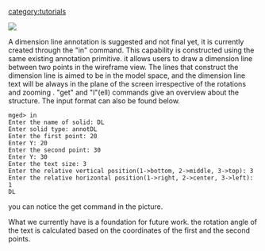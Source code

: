 [category:tutorials](category:tutorials.md)

![](/wiki/img/DL.png)

A dimension line annotation is suggested and not final yet, it is
currently created through the "in" command. This capability is
constructed using the same existing annotation primitive. it allows
users to draw a dimension line between two points in the wireframe view.
The lines that construct the dimension line is aimed to be in the model
space, and the dimension line text will be always in the plane of the
screen irrespective of the rotations and zooming . "get" and "l"(ell)
commands give an overview about the structure. The input format can also
be found below.

    mged> in
    Enter the name of solid: DL
    Enter solid type: annotDL
    Enter the first point: 20
    Enter Y: 20
    Enter the second point: 30
    Enter Y: 30
    Enter the text size: 3
    Enter the relative vertical position(1->bottom, 2->middle, 3->top): 3
    Enter the relative horizontal position(1->right, 2->center, 3->left): 1
    DL

you can notice the get command in the picture.

What we currently have is a foundation for future work. the rotation
angle of the text is calculated based on the coordinates of the first
and the second points.
